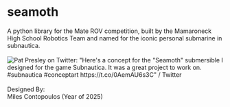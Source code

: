 # seamoth
A python library for the Mate ROV competition, built by the Mamaroneck High School Robotics Team and named for the iconic personal submarine in subnautica.
<br><br>
<img src="https://pbs.twimg.com/media/EwqlbkAVcAI7Y3w.jpg:large" alt="Pat Presley on Twitter: &quot;Here&#39;s a concept for the &quot;Seamoth&quot; submersible I  designed for the game Subnautica. It was a great project to work on.  #subnautica #conceptart https://t.co/0AemAU6s3C&quot; / Twitter"/>
<br><br>
Designed By:
<br>
Miles Contopoulos (Year of 2025)
